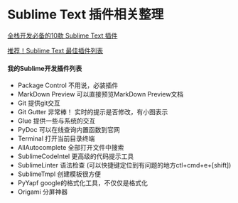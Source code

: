 Sublime Text 插件相关整理
=======================

[全栈开发必备的10款 Sublime Text 插件](http://www.kuqin.com/shuoit/20141118/343277.html)

[推荐！Sublime Text 最佳插件列表](http://blog.jobbole.com/79326/)

#### 我的Sublime开发插件列表
- Package Control 不用说，必装插件
- MarkDown Preview 可以直接预览MarkDown Preview文档
- Git 提供git交互
- Git Gutter 非常棒！ 实时的提示是否修改，有小图表示
- Glue 提供一些与系统的交互
- PyDoc 可以在线查询内置函数到官网
- Terminal 打开当前目录终端
- AllAutocomplete 全部打开文件中搜索
- SublimeCodeIntel 更高级的代码提示工具
- SublimeLinter 语法检查 (可以快捷键定位到有问题的地方ctl+cmd+e+[shift])
- SublimeTmpl 创建模板很方便
- PyYapf google的格式化工具，不仅仅是格式化
- Origami 分屏神器
